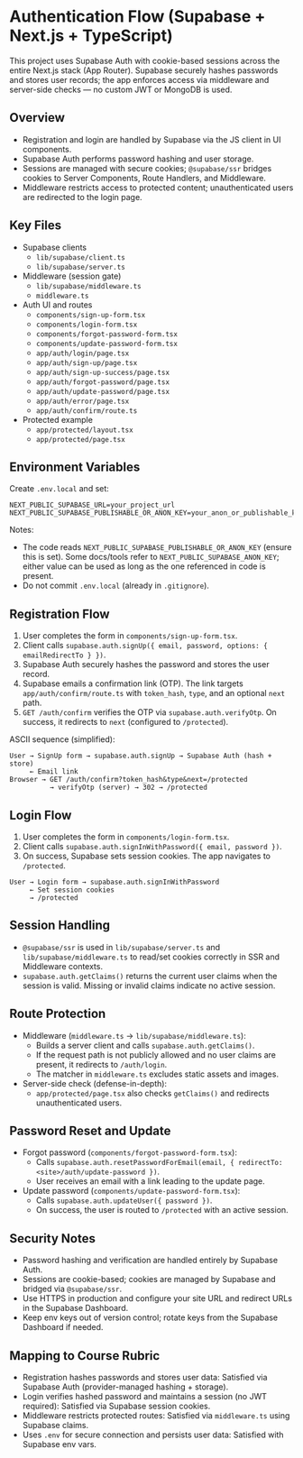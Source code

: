 # Authentication Flow (Supabase + Next.js + TypeScript)

This project uses Supabase Auth with cookie-based sessions across the entire Next.js stack (App Router). Supabase securely hashes passwords and stores user records; the app enforces access via middleware and server-side checks — no custom JWT or MongoDB is used.

## Overview
- Registration and login are handled by Supabase via the JS client in UI components.
- Supabase Auth performs password hashing and user storage.
- Sessions are managed with secure cookies; `@supabase/ssr` bridges cookies to Server Components, Route Handlers, and Middleware.
- Middleware restricts access to protected content; unauthenticated users are redirected to the login page.

## Key Files
- Supabase clients
  - `lib/supabase/client.ts`
  - `lib/supabase/server.ts`
- Middleware (session gate)
  - `lib/supabase/middleware.ts`
  - `middleware.ts`
- Auth UI and routes
  - `components/sign-up-form.tsx`
  - `components/login-form.tsx`
  - `components/forgot-password-form.tsx`
  - `components/update-password-form.tsx`
  - `app/auth/login/page.tsx`
  - `app/auth/sign-up/page.tsx`
  - `app/auth/sign-up-success/page.tsx`
  - `app/auth/forgot-password/page.tsx`
  - `app/auth/update-password/page.tsx`
  - `app/auth/error/page.tsx`
  - `app/auth/confirm/route.ts`
- Protected example
  - `app/protected/layout.tsx`
  - `app/protected/page.tsx`

## Environment Variables
Create `.env.local` and set:

```
NEXT_PUBLIC_SUPABASE_URL=your_project_url
NEXT_PUBLIC_SUPABASE_PUBLISHABLE_OR_ANON_KEY=your_anon_or_publishable_key
```

Notes:
- The code reads `NEXT_PUBLIC_SUPABASE_PUBLISHABLE_OR_ANON_KEY` (ensure this is set). Some docs/tools refer to `NEXT_PUBLIC_SUPABASE_ANON_KEY`; either value can be used as long as the one referenced in code is present.
- Do not commit `.env.local` (already in `.gitignore`).

## Registration Flow
1. User completes the form in `components/sign-up-form.tsx`.
2. Client calls `supabase.auth.signUp({ email, password, options: { emailRedirectTo } })`.
3. Supabase Auth securely hashes the password and stores the user record.
4. Supabase emails a confirmation link (OTP). The link targets `app/auth/confirm/route.ts` with `token_hash`, `type`, and an optional `next` path.
5. `GET /auth/confirm` verifies the OTP via `supabase.auth.verifyOtp`. On success, it redirects to `next` (configured to `/protected`).

ASCII sequence (simplified):

```
User → SignUp form → supabase.auth.signUp → Supabase Auth (hash + store)
     ← Email link
Browser → GET /auth/confirm?token_hash&type&next=/protected
          → verifyOtp (server) → 302 → /protected
```

## Login Flow
1. User completes the form in `components/login-form.tsx`.
2. Client calls `supabase.auth.signInWithPassword({ email, password })`.
3. On success, Supabase sets session cookies. The app navigates to `/protected`.

```
User → Login form → supabase.auth.signInWithPassword
     ← Set session cookies
     → /protected
```

## Session Handling
- `@supabase/ssr` is used in `lib/supabase/server.ts` and `lib/supabase/middleware.ts` to read/set cookies correctly in SSR and Middleware contexts.
- `supabase.auth.getClaims()` returns the current user claims when the session is valid. Missing or invalid claims indicate no active session.

## Route Protection
- Middleware (`middleware.ts` → `lib/supabase/middleware.ts`):
  - Builds a server client and calls `supabase.auth.getClaims()`.
  - If the request path is not publicly allowed and no user claims are present, it redirects to `/auth/login`.
  - The matcher in `middleware.ts` excludes static assets and images.
- Server-side check (defense-in-depth):
  - `app/protected/page.tsx` also checks `getClaims()` and redirects unauthenticated users.

## Password Reset and Update
- Forgot password (`components/forgot-password-form.tsx`):
  - Calls `supabase.auth.resetPasswordForEmail(email, { redirectTo: <site>/auth/update-password })`.
  - User receives an email with a link leading to the update page.
- Update password (`components/update-password-form.tsx`):
  - Calls `supabase.auth.updateUser({ password })`.
  - On success, the user is routed to `/protected` with an active session.

## Security Notes
- Password hashing and verification are handled entirely by Supabase Auth.
- Sessions are cookie-based; cookies are managed by Supabase and bridged via `@supabase/ssr`.
- Use HTTPS in production and configure your site URL and redirect URLs in the Supabase Dashboard.
- Keep env keys out of version control; rotate keys from the Supabase Dashboard if needed.

## Mapping to Course Rubric
- Registration hashes passwords and stores user data: Satisfied via Supabase Auth (provider-managed hashing + storage).
- Login verifies hashed password and maintains a session (no JWT required): Satisfied via Supabase session cookies.
- Middleware restricts protected routes: Satisfied via `middleware.ts` using Supabase claims.
- Uses `.env` for secure connection and persists user data: Satisfied with Supabase env vars.
